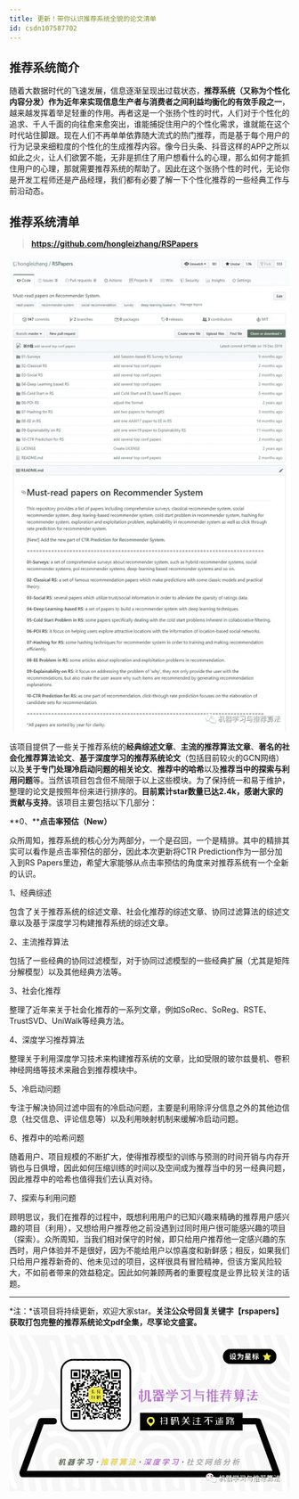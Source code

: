 ```yaml
---
title: 更新！带你认识推荐系统全貌的论文清单
id: csdn107587702
---
```


## 推荐系统简介

随着大数据时代的飞速发展，信息逐渐呈现出过载状态，**推荐系统（又称为个性化内容分发）****作为近年来****实现信息生产者与消费者之间利益均衡化的有效手段之一**，越来越发挥着举足轻重的作用。再者这是一个张扬个性的时代，人们对于个性化的追求、千人千面的向往愈来愈突出，谁能捕捉住用户的个性化需求，谁就能在这个时代站住脚跟。现在人们不再单单依靠随大流式的热门推荐，而是基于每个用户的行为记录来细粒度的个性化的生成推荐内容。像今日头条、抖音这样的APP之所以如此之火，让人们欲罢不能，无非是抓住了用户想看什么的心理，那么如何才能抓住用户的心理，那就需要推荐系统的帮助了。因此在这个张扬个性的时代，无论你是开发工程师还是产品经理，我们都有必要了解一下个性化推荐的一些经典工作与前沿动态。

## 推荐系统清单

> **https://github.com/hongleizhang/RSPapers**

![](../img/d94ec9c7220e796fd3204fadd0e8d830.png)

该项目提供了一些关于推荐系统的**经典综述文章**、**主流的推荐算法文章**、**著名的社会化推荐算法论文**、**基于深度学习的推荐系统论文**（包括目前较火的GCN网络）以及**关于专门处理冷启动问题的相关论文**、**推荐中的哈希**以及**推荐当中的探索与利用问题**等。当然该项目包含但不局限于以上这些模块。为了保持统一和易于维护，整理的论文是按照年份来进行排序的。**目前累计star数量已达2.4k，感谢大家的贡献与支持**。该项目主要包括以下几部分：

**0、****点击率预估（New）**

众所周知，推荐系统的核心分为两部分，一个是召回，一个是精排。其中的精排其实可以看作是点击率预估的部分，因此本次更新将CTR Prediction作为一部分加入到RS Papers里边，希望大家能够从点击率预估的角度来对推荐系统有一个全新的认识。

1、经典综述

包含了关于推荐系统的综述文章、社会化推荐的综述文章、协同过滤算法的综述文章以及基于深度学习构建推荐系统的综述文章。

2、主流推荐算法

包括了一些经典的协同过滤模型，对于协同过滤模型的一些经典扩展（尤其是矩阵分解模型）以及其他经典方法等。

3、社会化推荐

整理了近年来关于社会化推荐的一系列文章，例如SoRec、SoReg、RSTE、TrustSVD、UniWalk等经典方法。

4、深度学习推荐算法

整理关于利用深度学习技术来构建推荐系统的文章，比如受限的玻尔兹曼机、卷积神经网络等技术来融合到推荐模块中。

5、冷启动问题

专注于解决协同过滤中固有的冷启动问题，主要是利用除评分信息之外的其他边信息（社交信息、评论信息等）以及利用映射机制来缓解冷启动问题。

6、推荐中的哈希问题

随着用户、项目规模的不断扩大，使得推荐模型的训练与预测的时间开销与内存开销也与日俱增，因此如何压缩训练的时间以及空间成为推荐当中的另一经典问题，因此推荐中的哈希也值得我们去认真对待。

7、探索与利用问题

顾明思议，我们在推荐的过程中，既想利用用户的已知兴趣来精确的推荐用户感兴趣的项目（利用），又想给用户推荐他之前没遇到过同时用户很可能感兴趣的项目（探索）。众所周知，当我们相对保守的时候，即只给用户推荐他一定感兴趣的东西时，用户体验并不是很好，因为不能给用户以惊喜度和新鲜感；相反，如果我们只给用户推荐新奇的、他未见过的项目，这样很具有冒险精神，但该方案风险较大，不如前者带来的效益稳定。因此如何兼顾两者的重要程度是业界比较关注的话题。

* * *

*注：*该项目将持续更新，欢迎大家star。**关注公众号回复关键字【rspapers】获取打包完整的推荐系统论文pdf全集，尽享论文盛宴。**

![](../img/5ffa44f5bbd507292897aebdfd646cbb.png)